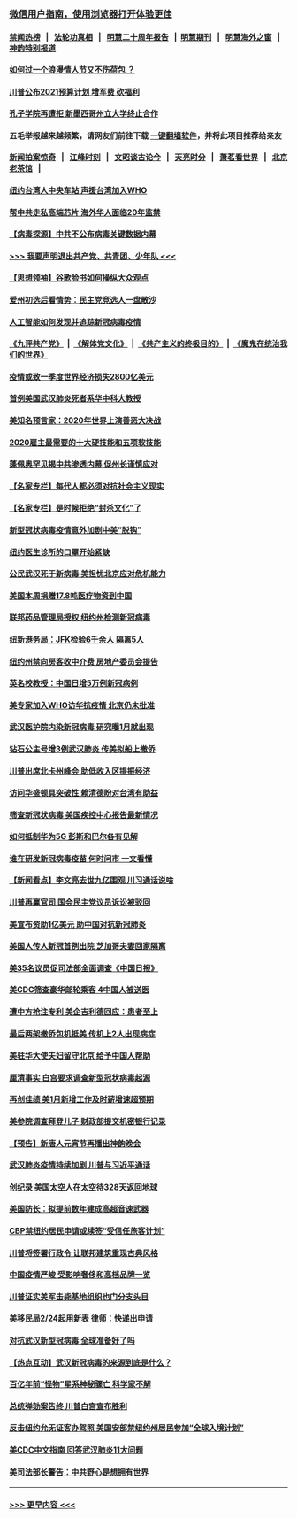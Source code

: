 ### [微信用户指南，使用浏览器打开体验更佳](https://github.com/gfw-breaker/banned-news1/blob/master/indexes/wechat-guide.md?t=0)
#### [禁闻热榜](热点新闻.md?t=0)  &nbsp;&nbsp;|&nbsp;&nbsp; [法轮功真相](https://github.com/gfw-breaker/truth/blob/master/README.md?t=0) &nbsp;&nbsp;|&nbsp;&nbsp; [明慧二十周年报告](https://github.com/gfw-breaker/mh-reports/blob/master/README.md?t=0) &nbsp;&nbsp;|&nbsp;&nbsp;[明慧期刊](https://github.com/gfw-breaker/mh-qikan) &nbsp;&nbsp;|&nbsp;&nbsp; [明慧海外之窗](https://github.com/gfw-breaker/mh-news/blob/master/README.md?t=0) &nbsp;&nbsp;|&nbsp;&nbsp; [神韵特别报道](https://github.com/gfw-breaker/mh-news/blob/master/shenyun.md?t=0)
#### [如何过一个浪漫情人节又不伤荷包 ？](../pages/nsc412/n11858969.md?t=02110211) 
#### [川普公布2021预算计划 增军费 砍福利](../pages/nsc412/n11859012.md?t=02110211) 
#### [孔子学院再遭拒 新墨西哥州立大学终止合作](../pages/nsc412/n11858661.md?t=02110211) 
#### 五毛举报越来越频繁，请网友们前往下载 [一键翻墙软件](https://github.com/gfw-breaker/ssr-accounts)，并将此项目推荐给亲友
#### [新闻拍案惊奇](https://github.com/gfw-breaker/banned-news1/blob/master/pages/link4.md) &nbsp;&nbsp;|&nbsp;&nbsp; [江峰时刻](https://github.com/gfw-breaker/banned-news1/blob/master/pages/link4.md) &nbsp;&nbsp;|&nbsp;&nbsp; [文昭谈古论今](https://github.com/gfw-breaker/banned-news1/blob/master/pages/link4.md) &nbsp;&nbsp;|&nbsp;&nbsp; [天亮时分](https://github.com/gfw-breaker/banned-news1/blob/master/pages/link4.md) &nbsp;&nbsp;|&nbsp;&nbsp; [萧茗看世界](https://github.com/gfw-breaker/banned-news1/blob/master/pages/link4.md) &nbsp;&nbsp;|&nbsp;&nbsp; [北京老茶馆](https://github.com/gfw-breaker/banned-news1/blob/master/pages/link4.md) &nbsp;&nbsp;|&nbsp;&nbsp; 
#### [纽约台湾人中央车站  声援台湾加入WHO](../pages/nsc412/n11857757.md?t=02110211) 
#### [帮中共走私高端芯片 海外华人面临20年监禁](../pages/nsc412/n11855016.md?t=02110211) 
#### [【病毒探源】中共不公布病毒关键数据内幕](../pages/nsc412/n11856584.md?t=02110211) 
#### [>>> 我要声明退出共产党、共青团、少年队 <<<](https://github.com/begood0513/goodnews/blob/master/quit/letter.md) 
#### [【思想领袖】谷歌脸书如何操纵大众观点](../pages/nsc412/n11680874.md?t=02110211) 
#### [爱州初选后看情势：民主党竞选人一盘散沙](../pages/nsc412/n11856557.md?t=02110211) 
#### [人工智能如何发现并追踪新冠病毒疫情](../pages/nsc412/n11856398.md?t=02110211) 
#### [《九评共产党》](https://github.com/begood0513/9ping.md/blob/master/README.md) &nbsp;|&nbsp; [《解体党文化》](../../../../jtdwh.md/blob/master/README.md)  &nbsp;|&nbsp; [《共产主义的终极目的》](../../../../gczydzjmd.md/blob/master/README.md) &nbsp;|&nbsp; [《魔鬼在统治我们的世界》](../../../../mgztzwmdsj.md/blob/master/README.md) 
#### [疫情或致一季度世界经济损失2800亿美元](../pages/nsc412/n11855639.md?t=02110211) 
#### [首例美国武汉肺炎死者系华中科大教授](../pages/nsc412/n11855500.md?t=02110211) 
#### [美知名预言家：2020年世界上演善恶大决战](../pages/nsc412/n11855418.md?t=02110211) 
#### [2020雇主最需要的十大硬技能和五项软技能](../pages/nsc412/n11850953.md?t=02110211) 
#### [蓬佩奥罕见揭中共渗透内幕 促州长谨慎应对](../pages/nsc412/n11854685.md?t=02110211) 
#### [【名家专栏】每代人都必须对抗社会主义现实](../pages/nsc412/n11831412.md?t=02110211) 
#### [【名家专栏】是时候拒绝“封杀文化”了](../pages/nsc412/n11814093.md?t=02110211) 
#### [新型冠状病毒疫情意外加剧中美“脱钩”](../pages/nsc412/n11854475.md?t=02110211) 
#### [纽约医生诊所的口罩开始紧缺](../pages/nsc412/n11853364.md?t=02110211) 
#### [公民武汉死于新病毒 美担忧北京应对危机能力](../pages/nsc412/n11854331.md?t=02110211) 
#### [美国本周捐赠17.8吨医疗物资到中国](../pages/nsc412/n11854269.md?t=02110211) 
#### [联邦药品管理局授权  纽约州检测新冠病毒](../pages/nsc412/n11853371.md?t=02110211) 
#### [纽新港务局：JFK检验6千余人  隔离5人](../pages/nsc412/n11853366.md?t=02110211) 
#### [纽约州禁向房客收中介费  房地产委员会提告](../pages/nsc412/n11853360.md?t=02110211) 
#### [英名校教授：中国日增5万例新冠病例](../pages/nsc412/n11854174.md?t=02110211) 
#### [美专家加入WHO访华抗疫情 北京仍未批准](../pages/nsc412/n11854043.md?t=02110211) 
#### [武汉医护院内染新冠病毒 研究曝1月就出现](../pages/nsc412/n11852928.md?t=02110211) 
#### [钻石公主号增3例武汉肺炎 传美拟船上撤侨](../pages/nsc412/n11853240.md?t=02110211) 
#### [川普出席北卡州峰会 助低收入区提振经济](../pages/nsc412/n11853232.md?t=02110211) 
#### [访问华盛顿具突破性 赖清德盼对台湾有助益](../pages/nsc412/n11853129.md?t=02110211) 
#### [筛查新冠状病毒 美国疾控中心报告最新情况](../pages/nsc412/n11853070.md?t=02110211) 
#### [如何抵制华为5G 彭斯和巴尔各有见解](../pages/nsc412/n11852535.md?t=02110211) 
#### [谁在研发新冠病毒疫苗 何时问市 一文看懂](../pages/nsc412/n11852840.md?t=02110211) 
#### [【新闻看点】李文亮去世九亿围观 川习通话说啥](../pages/nsc412/n11852360.md?t=02110211) 
#### [川普再赢官司 国会民主党议员诉讼被驳回](../pages/nsc412/n11852287.md?t=02110211) 
#### [美宣布资助1亿美元 助中国对抗新冠肺炎](../pages/nsc412/n11852531.md?t=02110211) 
#### [美国人传人新冠首例出院 芝加哥夫妻回家隔离](../pages/nsc412/n11852452.md?t=02110211) 
#### [美35名议员促司法部全面调查《中国日报》](../pages/nsc412/n11852435.md?t=02110211) 
#### [美CDC筛查豪华邮轮乘客 4中国人被送医](../pages/nsc412/n11852085.md?t=02110211) 
#### [遭中方抢注专利 美企吉利德回应：患者至上](../pages/nsc412/n11852037.md?t=02110211) 
#### [最后两架撤侨包机抵美 传机上2人出现病症](../pages/nsc412/n11852173.md?t=02110211) 
#### [美驻华大使夫妇留守北京 给予中国人帮助](../pages/nsc412/n11852165.md?t=02110211) 
#### [厘清事实 白宫要求调查新型冠状病毒起源](../pages/nsc412/n11852106.md?t=02110211) 
#### [再创佳绩 美1月新增工作及时薪增速超预期](../pages/nsc412/n11852174.md?t=02110211) 
#### [美参院调查拜登儿子 财政部提交机密银行记录](../pages/nsc412/n11851808.md?t=02110211) 
#### [【预告】新唐人元宵节再播出神韵晚会](../pages/nsc412/n11843192.md?t=02110211) 
#### [武汉肺炎疫情持续加剧 川普与习近平通话](../pages/nsc412/n11851613.md?t=02110211) 
#### [创纪录 美国太空人在太空待328天返回地球](../pages/nsc412/n11851266.md?t=02110211) 
#### [美国防长：拟提前数年建成高超音速武器](../pages/nsc412/n11850959.md?t=02110211) 
#### [CBP禁纽约居民申请或续签“受信任旅客计划”](../pages/nsc412/n11850857.md?t=02110211) 
#### [川普将签署行政令 让联邦建筑重现古典风格](../pages/nsc412/n11850654.md?t=02110211) 
#### [中国疫情严峻 受影响奢侈和高档品牌一览](../pages/nsc412/n11850319.md?t=02110211) 
#### [川普证实美军击毙基地组织也门分支头目](../pages/nsc412/n11850383.md?t=02110211) 
#### [美移民局2/24起用新表 律师：快递出申请](../pages/nsc412/n11848220.md?t=02110211) 
#### [对抗武汉新型冠病毒 全球准备好了吗](../pages/nsc412/n11850142.md?t=02110211) 
#### [【热点互动】武汉新冠病毒的来源到底是什么？](../pages/nsc412/n11849749.md?t=02110211) 
#### [百亿年前“怪物”星系神秘骤亡 科学家不解](../pages/nsc412/n11849863.md?t=02110211) 
#### [总统弹劾案告终 川普白宫宣布胜利](../pages/nsc412/n11849985.md?t=02110211) 
#### [反击纽约允无证客办驾照  美国安部禁纽约州居民参加“全球入境计划”](../pages/nsc412/n11849828.md?t=02110211) 
#### [美CDC中文指南 回答武汉肺炎11大问题](../pages/nsc412/n11849703.md?t=02110211) 
#### [美司法部长警告：中共野心是想拥有世界](../pages/nsc412/n11849769.md?t=02110211) 

----
#### [ >>> 更早内容 <<< ](../indexes/nsc412-earlier.md)
